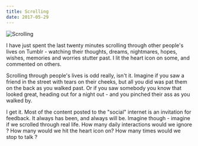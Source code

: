 ```yaml
---
title: Scrolling
date: 2017-05-29
---
```


![Scrolling](https://source.unsplash.com/DWyRC2juMgs/1600x900)

I have just spent the last twenty minutes scrolling through other people's lives on Tumblr - watching their thoughts, dreams, nightmares, hopes, wishes, memories and worries stutter past. I lit the heart icon on some, and commented on others.

Scrolling through people's lives is odd really, isn't it. Imagine if you saw a friend in the street with tears on their cheeks, but all you did was pat them on the back as you walked past. Or if you saw somebody you know that looked great, heading out for a night out - and you pinched their ass as you walked by.

I get it. Most of the content posted to the "social" internet is an invitation for feedback. It always has been, and always will be. Imagine though - imagine if we scrolled through real life. How many daily interactions would we ignore ? How many would we hit the heart icon on? How many times would we stop to talk ?
